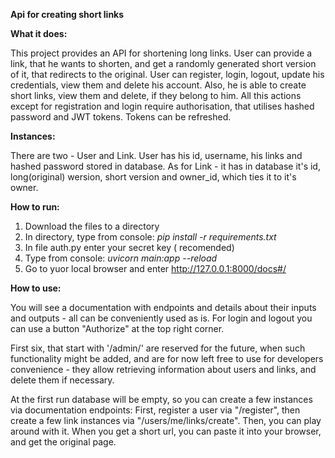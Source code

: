 ****Api for creating short links****

**What it does:**

This project provides an API for shortening long links.
User can provide a link, that he wants to shorten, and get a randomly generated short version of it, that redirects to the original.
User can register, login, logout, update his credentials, view them and delete his account. Also, he is able to create short links, view them and delete, if they belong to him. All this actions except for registration and login require authorisation, that utilises hashed password and JWT tokens. Tokens can be refreshed.

**Instances:**

There are two - User and Link.
User has his id, username, his links and hashed password stored in database.
As for Link - it has in database it's id, long(original) wersion, short version and owner_id, which ties it to it's owner.

**How to run:**

1. Download the files to a directory
2. In directory, type from console:  *pip install -r requirements.txt*
3. In file auth.py enter your secret key ( recomended)
4. Type from console:  *uvicorn main:app --reload*
5. Go to yuor local browser and enter http://127.0.0.1:8000/docs#/

**How to use:**

You will see a documentation with endpoints and details about their inputs and outputs - all can be conveniently used as is. For login and logout you can use a button "Authorize" at the top right corner.

First six, that start with '/admin/' are reserved for the future, when such functionality might be added, and are for now left free to use for developers convenience - they allow retrieving information about users and links, and delete them if necessary.

At the first run database will be empty, so you can create a few instances via documentation endpoints:
First, register a user via "/register", then create a few link instances via "/users/me/links/create". 
Then, you can play around with it.
When you get a short url, you can paste it into your browser, and get the original page.

